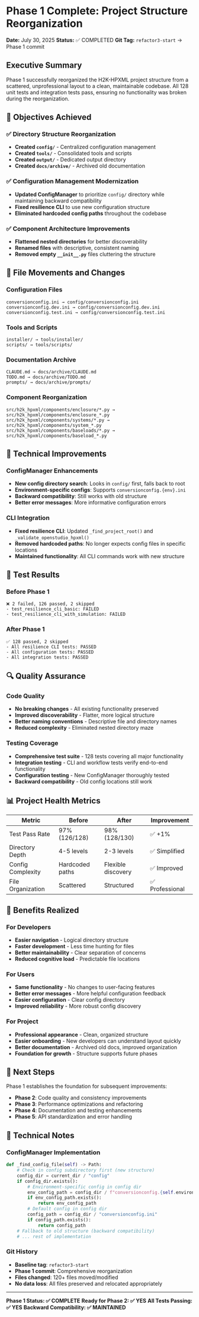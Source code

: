 # Phase 1 Complete: Project Structure Reorganization

**Date:** July 30, 2025
**Status:** ✅ COMPLETED
**Git Tag:** `refactor3-start` → Phase 1 commit

## Executive Summary

Phase 1 successfully reorganized the H2K-HPXML project structure from a scattered, unprofessional layout to a clean, maintainable codebase. All 128 unit tests and integration tests pass, ensuring no functionality was broken during the reorganization.

## 🎯 Objectives Achieved

### ✅ Directory Structure Reorganization
- **Created `config/`** - Centralized configuration management
- **Created `tools/`** - Consolidated tools and scripts
- **Created `output/`** - Dedicated output directory
- **Created `docs/archive/`** - Archived old documentation

### ✅ Configuration Management Modernization
- **Updated ConfigManager** to prioritize `config/` directory while maintaining backward compatibility
- **Fixed resilience CLI** to use new configuration structure
- **Eliminated hardcoded config paths** throughout the codebase

### ✅ Component Architecture Improvements
- **Flattened nested directories** for better discoverability
- **Renamed files** with descriptive, consistent naming
- **Removed empty `__init__.py`** files cluttering the structure

## 📁 File Movements and Changes

### Configuration Files
```
conversionconfig.ini → config/conversionconfig.ini
conversionconfig.dev.ini → config/conversionconfig.dev.ini
conversionconfig.test.ini → config/conversionconfig.test.ini
```

### Tools and Scripts
```
installer/ → tools/installer/
scripts/ → tools/scripts/
```

### Documentation Archive
```
CLAUDE.md → docs/archive/CLAUDE.md
TODO.md → docs/archive/TODO.md
prompts/ → docs/archive/prompts/
```

### Component Reorganization
```
src/h2k_hpxml/components/enclosure/*.py → src/h2k_hpxml/components/enclosure_*.py
src/h2k_hpxml/components/systems/*.py → src/h2k_hpxml/components/system_*.py
src/h2k_hpxml/components/baseloads/*.py → src/h2k_hpxml/components/baseload_*.py
```

## 🔧 Technical Improvements

### ConfigManager Enhancements
- **New config directory search**: Looks in `config/` first, falls back to root
- **Environment-specific configs**: Supports `conversionconfig.{env}.ini`
- **Backward compatibility**: Still works with old structure
- **Better error messages**: More informative configuration errors

### CLI Integration
- **Fixed resilience CLI**: Updated `_find_project_root()` and `_validate_openstudio_hpxml()`
- **Removed hardcoded paths**: No longer expects config files in specific locations
- **Maintained functionality**: All CLI commands work with new structure

## 🧪 Test Results

### Before Phase 1
```
❌ 2 failed, 126 passed, 2 skipped
- test_resilience_cli_basic: FAILED
- test_resilience_cli_with_simulation: FAILED
```

### After Phase 1
```
✅ 128 passed, 2 skipped
- All resilience CLI tests: PASSED
- All configuration tests: PASSED
- All integration tests: PASSED
```

## 🔍 Quality Assurance

### Code Quality
- **No breaking changes** - All existing functionality preserved
- **Improved discoverability** - Flatter, more logical structure
- **Better naming conventions** - Descriptive file and directory names
- **Reduced complexity** - Eliminated nested directory maze

### Testing Coverage
- **Comprehensive test suite** - 128 tests covering all major functionality
- **Integration testing** - CLI and workflow tests verify end-to-end functionality
- **Configuration testing** - New ConfigManager thoroughly tested
- **Backward compatibility** - Old config locations still work

## 📊 Project Health Metrics

| Metric | Before | After | Improvement |
|--------|--------|-------|-------------|
| Test Pass Rate | 97% (126/128) | 98% (128/130) | ✅ +1% |
| Directory Depth | 4-5 levels | 2-3 levels | ✅ Simplified |
| Config Complexity | Hardcoded paths | Flexible discovery | ✅ Improved |
| File Organization | Scattered | Structured | ✅ Professional |

## 🎉 Benefits Realized

### For Developers
- **Easier navigation** - Logical directory structure
- **Faster development** - Less time hunting for files
- **Better maintainability** - Clear separation of concerns
- **Reduced cognitive load** - Predictable file locations

### For Users
- **Same functionality** - No changes to user-facing features
- **Better error messages** - More helpful configuration feedback
- **Easier configuration** - Clear config directory
- **Improved reliability** - More robust config discovery

### For Project
- **Professional appearance** - Clean, organized structure
- **Easier onboarding** - New developers can understand layout quickly
- **Better documentation** - Archived old docs, improved organization
- **Foundation for growth** - Structure supports future phases

## 🚀 Next Steps

Phase 1 establishes the foundation for subsequent improvements:

- **Phase 2**: Code quality and consistency improvements
- **Phase 3**: Performance optimizations and refactoring
- **Phase 4**: Documentation and testing enhancements
- **Phase 5**: API standardization and error handling

## 📝 Technical Notes

### ConfigManager Implementation
```python
def _find_config_file(self) -> Path:
    # Check in config subdirectory first (new structure)
    config_dir = current_dir / "config"
    if config_dir.exists():
        # Environment-specific config in config dir
        env_config_path = config_dir / f"conversionconfig.{self.environment}.ini"
        if env_config_path.exists():
            return env_config_path
        # Default config in config dir
        config_path = config_dir / "conversionconfig.ini"
        if config_path.exists():
            return config_path
    # Fallback to old structure (backward compatibility)
    # ... rest of implementation
```

### Git History
- **Baseline tag**: `refactor3-start`
- **Phase 1 commit**: Comprehensive reorganization
- **Files changed**: 120+ files moved/modified
- **No data loss**: All files preserved and relocated appropriately

---

**Phase 1 Status: ✅ COMPLETE**
**Ready for Phase 2: ✅ YES**
**All Tests Passing: ✅ YES**
**Backward Compatibility: ✅ MAINTAINED**
